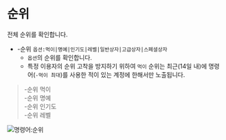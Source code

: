 # 순위

전체 순위를 확인합니다.

- -순위 `옵션:먹이|명예|인기도|레벨|일반상자|고급상자|스페셜상자`
  - `옵션`의 순위를 확인합니다.
  - 특정 이용자의 순위 고착을 방지하기 위하여 `먹이` 순위는 최근(14일 내)에 명령어(`-먹이 최대`)를 사용한 적이 있는 계정에 한해서만 노출됩니다.

> -순위 먹이 \
> -순위 명예 \
> -순위 인기도 \
> -순위 레벨

![명령어:순위](https://bot.dowon.monster/file/no_image.jpg)